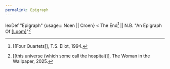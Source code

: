 ```yaml
---
permalink: Epigraph
---
```

lexDef "Epigraph" {usage::: Noen || Croen} < The End[^EpigraphNoen] || N.B. "An Epigraph Of [[Loom]](s)"[^EpigraphCroen]

[^EpigraphNoen]: [[Four Quartets]], T.S. Eliot, 1994.
[^EpigraphCroen]: [[this universe (which some call the hospital)]], The Woman in the Wallpaper, 2025.
